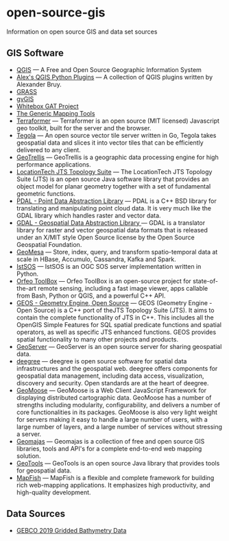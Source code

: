 # open-source-gis
Information on open source GIS and data set sources

## GIS Software

* [QGIS](https://qgis.org/en/site/) &mdash; A Free and Open Source Geographic Information System
* [Alex's QGIS Python Plugins](https://plugins.bruy.me/plugins/plugins.xml) &mdash; A collection of QGIS plugins written by Alexander Bruy.
* [GRASS](https://grass.osgeo.org/)
* [gvGIS](http://www.gvsig.com/en/products/gvsig-desktop)
* [Whitebox GAT Project](https://www.uoguelph.ca/~hydrogeo/Whitebox/index.html)
* [The Generic Mapping Tools](https://github.com/GenericMappingTools/gmt)
* [Terraformer](http://terraformer.io/) &mdash; Terraformer is an open source (MIT licensed) Javascript geo toolkit, built for the server and the browser.
* [Tegola](https://tegola.io/) &mdash; An open source vector tile server written in Go, Tegola takes geospatial data and slices it into vector tiles that can be efficiently delivered to any client.
* [GeoTrellis](https://geotrellis.io/) &mdash; GeoTrellis is a geographic data processing engine for high performance applications.
* [LocationTech JTS Topology Suite](https://projects.eclipse.org/projects/locationtech.jts) &mdash; The LocationTech JTS Topology Suite (JTS) is an open source Java software library that provides an object model for planar geometry together with a set of fundamental geometric functions.
* [PDAL - Point Data Abstraction Library](https://pdal.io/index.html) &mdash; PDAL is a C++ BSD library for translating and manipulating point cloud data. It is very much like the GDAL library which handles raster and vector data. 
* [GDAL - Geospatial Data Abstraction Library ](https://gdal.org/) &mdash; GDAL is a translator library for raster and vector geospatial data formats that is released under an X/MIT style Open Source license by the Open Source Geospatial Foundation.
* [GeoMesa](https://www.geomesa.org/) &mdash; Store, index, query, and transform spatio-temporal data at scale
in HBase, Accumulo, Cassandra, Kafka and Spark.
* [IstSOS](http://istsos.org/) &mdash; IstSOS is an OGC SOS server implementation written in Python.
* [Orfeo ToolBox](https://www.orfeo-toolbox.org/) &mdash; Orfeo ToolBox is an open-source project for state-of-the-art remote sensing, including a fast image viewer, apps callable from Bash, Python or QGIS, and a powerful C++ API. 
* [GEOS - Geometry Engine, Open Source](http://trac.osgeo.org/geos) &mdash; GEOS (Geometry Engine - Open Source) is a C++ port of the ​JTS Topology Suite (JTS). It aims to contain the complete functionality of JTS in C++. This includes all the ​OpenGIS Simple Features for SQL spatial predicate functions and spatial operators, as well as specific JTS enhanced functions. GEOS provides spatial functionality to many other projects and products.
* [GeoServer](http://geoserver.org/) &mdash; GeoServer is an open source server for sharing geospatial data.
* [deegree](https://www.deegree.org/) &mdash; deegree is open source software for spatial data infrastructures and the geospatial web. deegree offers components for geospatial data management, including data access, visualization, discovery and security. Open standards are at the heart of deegree.
* [GeoMoose](https://www.geomoose.org/) &mdash; GeoMoose is a Web Client JavaScript Framework for displaying distributed cartographic data. GeoMoose has a number of strengths including modularity, configurability, and delivers a number of core functionalities in its packages. GeoMoose is also very light weight for servers making it easy to handle a large number of users, with a large number of layers, and a large number of services without stressing a server.
* [Geomajas](http://www.geomajas.org/) &mdash; Geomajas is a collection of free and open source GIS libraries, tools and API's for a complete end-to-end web mapping solution.
* [GeoTools](https://geotools.org/) &mdash; GeoTools is an open source Java library that provides tools for geospatial data.
* [MapFish](http://www.mapfish.org/) &mdash; MapFish is a flexible and complete framework for building rich web-mapping applications. It emphasizes high productivity, and high-quality development.

## Data Sources

* [GEBCO 2019 Gridded Bathymetry Data](https://www.gebco.net/data_and_products/gridded_bathymetry_data/)